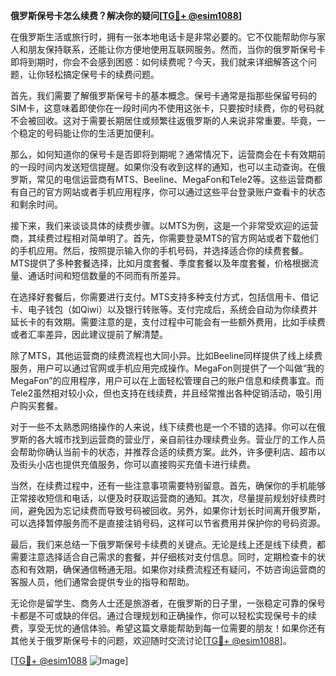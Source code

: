 **俄罗斯保号卡怎么续费？解决你的疑问[[TG💪+ @esim1088](https://t.me/s/esim1088)]**

在俄罗斯生活或旅行时，拥有一张本地电话卡是非常必要的。它不仅能帮助你与家人和朋友保持联系，还能让你方便地使用互联网服务。然而，当你的俄罗斯保号卡即将到期时，你会不会感到困惑：如何续费呢？今天，我们就来详细解答这个问题，让你轻松搞定保号卡的续费问题。

首先，我们需要了解俄罗斯保号卡的基本概念。保号卡通常是指那些保留号码的SIM卡，这意味着即使你在一段时间内不使用这张卡，只要按时续费，你的号码就不会被回收。这对于需要长期居住或频繁往返俄罗斯的人来说非常重要。毕竟，一个稳定的号码能让你的生活更加便利。

那么，如何知道你的保号卡是否即将到期呢？通常情况下，运营商会在卡有效期前的一段时间内发送短信提醒。如果你没有收到这样的通知，也可以主动查询。在俄罗斯，常见的电信运营商有MTS、Beeline、MegaFon和Tele2等。这些运营商都有自己的官方网站或者手机应用程序，你可以通过这些平台登录账户查看卡的状态和剩余时间。

接下来，我们来谈谈具体的续费步骤。以MTS为例，这是一个非常受欢迎的运营商，其续费过程相对简单明了。首先，你需要登录MTS的官方网站或者下载他们的手机应用。然后，按照提示输入你的手机号码，并选择适合你的续费套餐。MTS提供了多种套餐选择，比如月度套餐、季度套餐以及年度套餐，价格根据流量、通话时间和短信数量的不同而有所差异。

在选择好套餐后，你需要进行支付。MTS支持多种支付方式，包括信用卡、借记卡、电子钱包（如Qiwi）以及银行转账等。支付完成后，系统会自动为你续费并延长卡的有效期。需要注意的是，支付过程中可能会有一些额外费用，比如手续费或者汇率差异，因此建议提前了解清楚。

除了MTS，其他运营商的续费流程也大同小异。比如Beeline同样提供了线上续费服务，用户可以通过官网或手机应用完成操作。MegaFon则提供了一个叫做“我的MegaFon”的应用程序，用户可以在上面轻松管理自己的账户信息和续费事宜。而Tele2虽然相对较小众，但也支持在线续费，并且经常推出各种促销活动，吸引用户购买套餐。

对于一些不太熟悉网络操作的人来说，线下续费也是一个不错的选择。你可以在俄罗斯的各大城市找到运营商的营业厅，亲自前往办理续费业务。营业厅的工作人员会帮助你确认当前卡的状态，并推荐合适的续费方案。此外，许多便利店、超市以及街头小店也提供充值服务，你可以直接购买充值卡进行续费。

当然，在续费过程中，还有一些注意事项需要特别留意。首先，确保你的手机能够正常接收短信和电话，以便及时获取运营商的通知。其次，尽量提前规划好续费时间，避免因为忘记续费而导致号码被回收。另外，如果你计划长时间离开俄罗斯，可以选择暂停服务而不是直接注销号码，这样可以节省费用并保护你的号码资源。

最后，我们来总结一下俄罗斯保号卡续费的关键点。无论是线上还是线下续费，都需要注意选择适合自己需求的套餐，并仔细核对支付信息。同时，定期检查卡的状态和有效期，确保通信畅通无阻。如果你对续费流程还有疑问，不妨咨询运营商的客服人员，他们通常会提供专业的指导和帮助。

无论你是留学生、商务人士还是旅游者，在俄罗斯的日子里，一张稳定可靠的保号卡都是不可或缺的伴侣。通过合理规划和正确操作，你可以轻松实现保号卡的续费，享受无忧的通信体验。希望这篇文章能帮助到每一位需要的朋友！如果你还有其他关于俄罗斯保号卡的问题，欢迎随时交流讨论[[TG💪+ @esim1088](https://t.me/s/esim1088)]。

[[TG💪+ @esim1088](https://t.me/s/esim1088) ![Image](https://i.postimg.cc/4NQfJmqS/Snipaste-2025-05-13-00-14-12.png)]